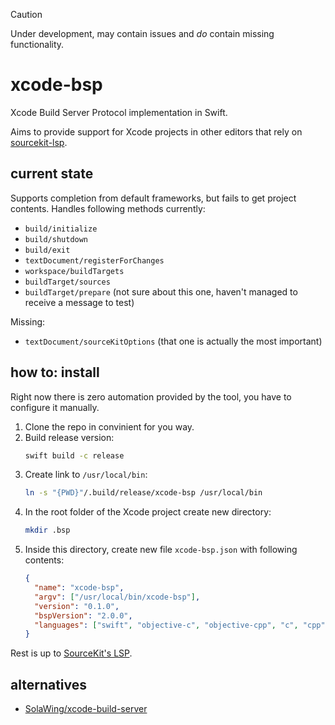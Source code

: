 > [!Caution]
> Under development, may contain issues and _do_ contain missing functionality.

# xcode-bsp
Xcode Build Server Protocol implementation in Swift. 

Aims to provide support for Xcode projects in other editors that rely on [sourcekit-lsp](https://github.com/swiftlang/sourcekit-lsp). 

## current state
Supports completion from default frameworks, but fails to get project contents.
Handles following methods currently:

- `build/initialize`
- `build/shutdown`
- `build/exit`
- `textDocument/registerForChanges`
- `workspace/buildTargets`
- `buildTarget/sources`
- `buildTarget/prepare` (not sure about this one, haven't managed to receive a message to test)

Missing:

- `textDocument/sourceKitOptions` (that one is actually the most important)

## how to: install
Right now there is zero automation provided by the tool, you have to configure it manually.

1. Clone the repo in convinient for you way.
2. Build release version:
   ```sh
   swift build -c release
   ```
3. Create link to `/usr/local/bin`:
   ```sh
   ln -s "{PWD}"/.build/release/xcode-bsp /usr/local/bin
   ```
4. In the root folder of the Xcode project create new directory:
   ```sh
   mkdir .bsp
   ```
5. Inside this directory, create new file `xcode-bsp.json` with following contents:
   ```json
   {
     "name": "xcode-bsp",
     "argv": ["/usr/local/bin/xcode-bsp"],
     "version": "0.1.0",
     "bspVersion": "2.0.0",
     "languages": ["swift", "objective-c", "objective-cpp", "c", "cpp"]
   }
   ```

Rest is up to [SourceKit's LSP](https://github.com/swiftlang/sourcekit-lsp/blob/ef1178867e7df7d3033d6ec764592fb71846cb67/Contributor%20Documentation/BSP%20Extensions.md).

## alternatives

- [SolaWing/xcode-build-server](https://github.com/SolaWing/xcode-build-server)

